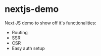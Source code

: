 # nextjs-demo
Next JS demo to show off it's functionalities:
- Routing
- SSR
- CSR
- Easy auth setup
